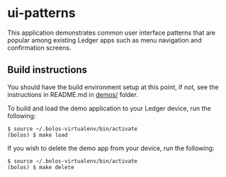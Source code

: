 # ui-patterns

This application demonstrates common user interface patterns that are popular among existing Ledger apps such as menu navigation and confirmation screens.

## Build instructions

You should have the build environment setup at this point, if not, see the instructions in README.md in [demos/](https://github.com/roosmaa/bolos-rs/tree/master/demos) folder.

To build and load the demo application to your Ledger device, run the following:

```
$ source ~/.bolos-virtualenv/bin/activate
(bolos) $ make load
```

If you wish to delete the demo app from your device, run the following:

```
$ source ~/.bolos-virtualenv/bin/activate
(bolos) $ make delete
```